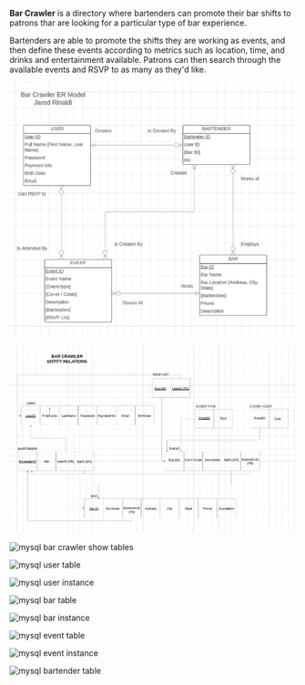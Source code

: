 **Bar Crawler** is a directory where bartenders can promote their bar shifts to patrons thar are looking for a particular type of bar experience. 

Bartenders are able to promote the shifts they are working as events, and then define these events according to metrics such as location, time, and drinks and entertainment available. Patrons can then search through the available events and RSVP to as many as they'd like.


![Bar Crawler ER Model](https://github.com/PyronicGreen/Bar-Crawler/blob/main/images/Bar-Crawler_ER_Model.jpg?raw=true)

![Bar Crawler Relations](https://github.com/PyronicGreen/Bar-Crawler/blob/main/images/Bar-Crawler_Relations.jpg?raw=true)

![mysql bar crawler show tables](https://github.com/user-attachments/assets/e96d429c-8e6e-43a4-8a3d-d64aa86fa1f1)

![mysql user table](https://github.com/user-attachments/assets/9a149b32-ebfc-4f08-8917-327d4063c757)

![mysql user instance](https://github.com/user-attachments/assets/1322c8e3-94fe-4ec3-acb6-2e26376721d1)

![mysql bar table](https://github.com/user-attachments/assets/bc749d75-7f55-4258-9f8e-cfe1321a5993)

![mysql bar instance](https://github.com/user-attachments/assets/9f143d1f-b2a9-4790-8f22-44d50bfee89f)

![mysql event table](https://github.com/user-attachments/assets/6316e6fb-c232-4415-a855-f50a086d0a4e)

![mysql event instance](https://github.com/user-attachments/assets/45c42c67-8a25-4cb0-a728-2f932843a0be)

![mysql bartender table](https://github.com/user-attachments/assets/b0626abe-6996-43ef-8a21-c9d330547600)
